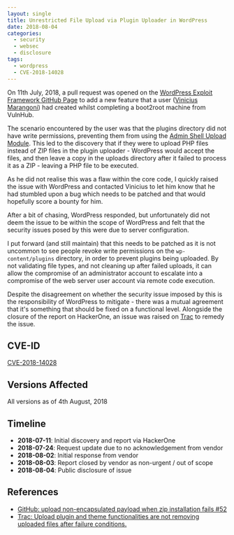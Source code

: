 ```yaml
---
layout: single
title: Unrestricted File Upload via Plugin Uploader in WordPress
date: 2018-08-04
categories:
  - security
  - websec
  - disclosure
tags:
  - wordpress
  - CVE-2018-14028
---
```

On 11th July, 2018, a pull request was opened on the [WordPress Exploit Framework GitHub Page](https://github.com/rastating/wordpress-exploit-framework/pull/52) to add a new feature that a user ([Vinicius Marangoni](https://github.com/viniciusmarangoni)) had created whilst completing a boot2root machine from VulnHub.

The scenario encountered by the user was that the plugins directory did not have write permissions, preventing them from using the [Admin Shell Upload Module](https://github.com/rastating/wordpress-exploit-framework/blob/master/modules/exploit/shell/admin_shell_upload.rb). This led to the discovery that if they were to upload PHP files instead of ZIP files in the plugin uploader - WordPress would accept the files, and then leave a copy in the uploads directory after it failed to process it as a ZIP - leaving a PHP file to be executed.

 As he did not realise this was a flaw within the core code, I quickly raised the issue with WordPress and contacted Vinicius to let him know that he had stumbled upon a bug which needs to be patched and that would hopefully score a bounty for him.

 After a bit of chasing, WordPress responded, but unfortunately did not deem the issue to be within the scope of WordPress and felt that the security issues posed by this were due to server configuration.

 I put forward (and still maintain) that this needs to be patched as it is not uncommon to see people revoke write permissions on the `wp-content/plugins` directory, in order to prevent plugins being uploaded. By not validating file types, and not cleaning up after failed uploads, it can allow the compromise of an administrator account to escalate into a compromise of the web server user account via remote code execution.

Despite the disagreement on whether the security issue imposed by this is the responsibility of WordPress to mitigate - there was a mutual agreement that it's something that should be fixed on a functional level. Alongside the closure of the report on HackerOne, an issue was raised on [Trac](https://core.trac.wordpress.org/ticket/44710) to remedy the issue.

CVE-ID
------
[CVE-2018-14028](https://cve.mitre.org/cgi-bin/cvename.cgi?name=CVE-2018-14028)

Versions Affected
-----------------
All versions as of 4th August, 2018

Timeline
--------
* **2018-07-11**: Initial discovery and report via HackerOne
* **2018-07-24**: Request update due to no acknowledgement from vendor
* **2018-08-02**: Initial response from vendor
* **2018-08-03**: Report closed by vendor as non-urgent / out of scope
* **2018-08-04**: Public disclosure of issue

References
----------
* [GitHub: upload non-encapsulated payload when zip installation fails #52](https://github.com/rastating/wordpress-exploit-framework/pull/52)
* [Trac: Upload plugin and theme functionalities are not removing uploaded files after failure conditions.](https://core.trac.wordpress.org/ticket/44710)
